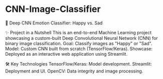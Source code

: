 # CNN-Image-Classifier

🚀 Deep CNN Emotion Classifier: Happy vs. Sad

✨ Project in a Nutshell
This is an end-to-end Machine Learning project showcasing a custom-built Deep Convolutional Neural Network (CNN) for binary image classification.
Goal: Classify images as "Happy" or "Sad".
Model: Custom CNN built from scratch (TensorFlow/Keras).
Showcase: Deployed as an interactive web application using Streamlit.


🛠️ Key Technologies
TensorFlow/Keras: Model development.
Streamlit: Deployment and UI.
OpenCV: Data integrity and image processing.